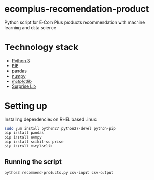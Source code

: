 # ecomplus-recomendation-product
Python script for E-Com Plus products recommendation with machine learning and data science

# Technology stack
+ [Python 3](https://www.python.org/downloads/release/python-370/) 
+ [PIP](https://pypi.org/project/pip/)
+ [pandas](https://pandas.pydata.org/) 
+ [numpy](http://www.numpy.org/) 
+ [matplotlib](https://matplotlib.org/) 
+ [Surprise Lib](http://surpriselib.com/)

# Setting up
Installing dependencies on RHEL based Linux:

```bash
sudo yum install python27 python27-devel python-pip
pip install pandas
pip install numpy
pip install scikit-surprise
pip install matplotlib
```

## Running the script
```bash
python3 recommend-products.py csv-input csv-output
```
